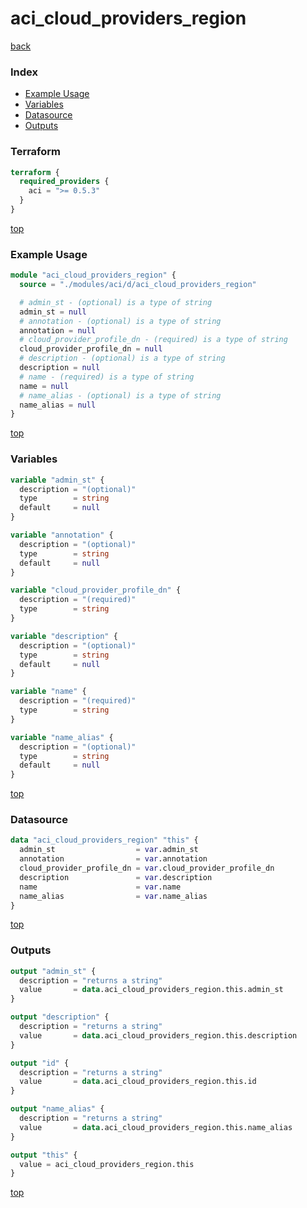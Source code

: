 # aci_cloud_providers_region

[back](../aci.md)

### Index

- [Example Usage](#example-usage)
- [Variables](#variables)
- [Datasource](#datasource)
- [Outputs](#outputs)

### Terraform

```terraform
terraform {
  required_providers {
    aci = ">= 0.5.3"
  }
}
```

[top](#index)

### Example Usage

```terraform
module "aci_cloud_providers_region" {
  source = "./modules/aci/d/aci_cloud_providers_region"

  # admin_st - (optional) is a type of string
  admin_st = null
  # annotation - (optional) is a type of string
  annotation = null
  # cloud_provider_profile_dn - (required) is a type of string
  cloud_provider_profile_dn = null
  # description - (optional) is a type of string
  description = null
  # name - (required) is a type of string
  name = null
  # name_alias - (optional) is a type of string
  name_alias = null
}
```

[top](#index)

### Variables

```terraform
variable "admin_st" {
  description = "(optional)"
  type        = string
  default     = null
}

variable "annotation" {
  description = "(optional)"
  type        = string
  default     = null
}

variable "cloud_provider_profile_dn" {
  description = "(required)"
  type        = string
}

variable "description" {
  description = "(optional)"
  type        = string
  default     = null
}

variable "name" {
  description = "(required)"
  type        = string
}

variable "name_alias" {
  description = "(optional)"
  type        = string
  default     = null
}
```

[top](#index)

### Datasource

```terraform
data "aci_cloud_providers_region" "this" {
  admin_st                  = var.admin_st
  annotation                = var.annotation
  cloud_provider_profile_dn = var.cloud_provider_profile_dn
  description               = var.description
  name                      = var.name
  name_alias                = var.name_alias
}
```

[top](#index)

### Outputs

```terraform
output "admin_st" {
  description = "returns a string"
  value       = data.aci_cloud_providers_region.this.admin_st
}

output "description" {
  description = "returns a string"
  value       = data.aci_cloud_providers_region.this.description
}

output "id" {
  description = "returns a string"
  value       = data.aci_cloud_providers_region.this.id
}

output "name_alias" {
  description = "returns a string"
  value       = data.aci_cloud_providers_region.this.name_alias
}

output "this" {
  value = aci_cloud_providers_region.this
}
```

[top](#index)